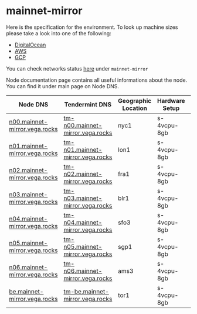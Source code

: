 # mainnet-mirror

Here is the specification for the environment. To look up machine sizes please take a look into one of the following:

* [DigitalOcean](https://slugs.do-api.dev/)
* [AWS](https://aws.amazon.com/ec2/instance-types/)
* [GCP](https://gcpinstances.doit-intl.com/)

You can check networks status [here](https://stats.vega.trading/) under `mainnet-mirror`

Node documentation page contains all useful informations about the node. You can find it under main page on Node DNS.

| Node DNS | Tendermint DNS | Geographic Location | Hardware Setup | Cloud |
| ----------------------------------------- | -------------- | ------------------- | -------------- | ----- |
| [n00.mainnet-mirror.vega.rocks](https://n00.mainnet-mirror.vega.rocks) | [tm-n00.mainnet-mirror.vega.rocks](https://tm-n00.mainnet-mirror.vega.rocks) | nyc1 | s-4vcpu-8gb | do |
| [n01.mainnet-mirror.vega.rocks](https://n01.mainnet-mirror.vega.rocks) | [tm-n01.mainnet-mirror.vega.rocks](https://tm-n01.mainnet-mirror.vega.rocks) | lon1 | s-4vcpu-8gb | do |
| [n02.mainnet-mirror.vega.rocks](https://n02.mainnet-mirror.vega.rocks) | [tm-n02.mainnet-mirror.vega.rocks](https://tm-n02.mainnet-mirror.vega.rocks) | fra1 | s-4vcpu-8gb | do |
| [n03.mainnet-mirror.vega.rocks](https://n03.mainnet-mirror.vega.rocks) | [tm-n03.mainnet-mirror.vega.rocks](https://tm-n03.mainnet-mirror.vega.rocks) | blr1 | s-4vcpu-8gb | do |
| [n04.mainnet-mirror.vega.rocks](https://n04.mainnet-mirror.vega.rocks) | [tm-n04.mainnet-mirror.vega.rocks](https://tm-n04.mainnet-mirror.vega.rocks) | sfo3 | s-4vcpu-8gb | do |
| [n05.mainnet-mirror.vega.rocks](https://n05.mainnet-mirror.vega.rocks) | [tm-n05.mainnet-mirror.vega.rocks](https://tm-n05.mainnet-mirror.vega.rocks) | sgp1 | s-4vcpu-8gb | do |
| [n06.mainnet-mirror.vega.rocks](https://n06.mainnet-mirror.vega.rocks) | [tm-n06.mainnet-mirror.vega.rocks](https://tm-n06.mainnet-mirror.vega.rocks) | ams3 | s-4vcpu-8gb | do |
| [be.mainnet-mirror.vega.rocks](https://be.mainnet-mirror.vega.rocks) | [tm-be.mainnet-mirror.vega.rocks](https://tm-be.mainnet-mirror.vega.rocks) | tor1 | s-4vcpu-8gb | do |

